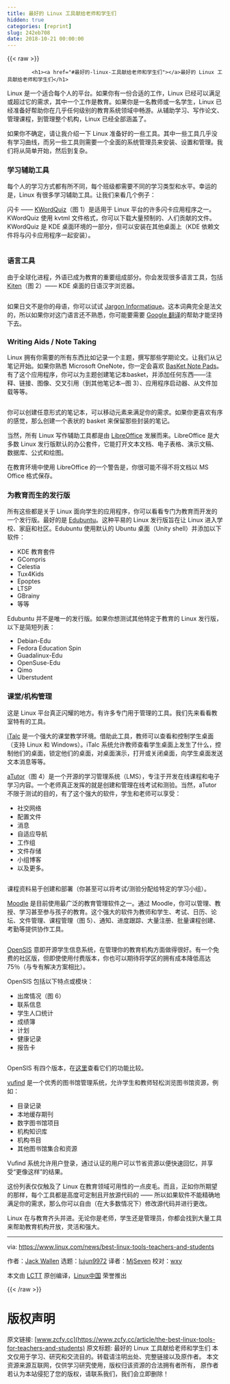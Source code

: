```yaml
---
title: 最好的 Linux 工具献给老师和学生们
hidden: true
categories: [reprint]
slug: 242eb708
date: 2018-10-21 00:00:00
---
```


{{< raw >}}

            <h1><a href="#最好的-linux-工具献给老师和学生们"></a>最好的 Linux 工具献给老师和学生们</h1>
<p>Linux 是一个适合每个人的平台。如果你有一份合适的工作，Linux 已经可以满足或超过它的需求，其中一个工作是教育。如果你是一名教师或一名学生，Linux 已经准备好帮助你在几乎任何级别的教育系统领域中畅游。从辅助学习、写作论文、管理课程，到管理整个机构，Linux 已经全部涵盖了。</p>
<p>如果你不确定，请让我介绍一下 Linux 准备好的一些工具。其中一些工具几乎没有学习曲线，而另一些工具则需要一个全面的系统管理员来安装、设置和管理。我们将从简单开始，然后到复杂。</p>
<h3><a href="#学习辅助工具"></a>学习辅助工具</h3>
<p>每个人的学习方式都有所不同，每个班级都需要不同的学习类型和水平。幸运的是，Linux 有很多学习辅助工具。让我们来看几个例子：</p>
<p>闪卡 —— <a href="https://edu.kde.org/kwordquiz/">KWordQuiz</a>（图 1）是适用于 Linux 平台的许多闪卡应用程序之一。KWordQuiz 使用 kvtml 文件格式，你可以下载大量预制的、人们贡献的文件。 KWordQuiz 是 KDE 桌面环境的一部分，但可以安装在其他桌面上（KDE 依赖文件将与闪卡应用程序一起安装）。</p>
<p><a href="https://camo.githubusercontent.com/2e4206e5a7a562a5afd614bab027d6487cb9c2c4/68747470733a2f2f6c636f6d2e7374617469632e6c696e7578666f756e642e6f72672f696d616765732f73746f726965732f34313337332f6b776f72647175697a2d736d2e706e67"><img src="https://p0.ssl.qhimg.com/t01c9a5cad75c5e57b6.png" alt=""></a></p>
<h3><a href="#语言工具"></a>语言工具</h3>
<p>由于全球化进程，外语已成为教育的重要组成部分。你会发现很多语言工具，包括 <a href="https://edu.kde.org/kiten/">Kiten</a>（图 2）—— KDE 桌面的日语汉字浏览器。</p>
<p><a href="https://camo.githubusercontent.com/9ef835f810499b31b241ff626953fb948ca37bec/68747470733a2f2f6c636f6d2e7374617469632e6c696e7578666f756e642e6f72672f696d616765732f73746f726965732f34313337332f6b6974656e2e6a7067"><img src="https://p0.ssl.qhimg.com/t01cc5703e49311ed42.jpg" alt=""></a></p>
<p>如果日文不是你的母语，你可以试试 <a href="http://jargon.asher256.com/index.php">Jargon Informatique</a>。这本词典完全是法文的，所以如果你对这门语言还不熟悉，你可能要需要 <a href="https://translate.google.com/">Google 翻译</a>的帮助才能坚持下去。</p>
<h3><a href="#writing-aids--note-taking"></a>Writing Aids / Note Taking</h3>
<p>Linux 拥有你需要的所有东西比如记录一个主题，撰写那些学期论文。让我们从记笔记开始。如果你熟悉 Microsoft OneNote，你一定会喜欢 <a href="http://basket.kde.org/">BasKet Note Pads</a>。有了这个应用程序，你可以为主题创建笔记本basket，并添加任何东西——注释、链接、图像、交叉引用（到其他笔记本─图 3）、应用程序启动器、从文件加载等等。</p>
<p><a href="https://camo.githubusercontent.com/7467047492980d304bfca935e7bdb63bf10e1957/68747470733a2f2f6c636f6d2e7374617469632e6c696e7578666f756e642e6f72672f696d616765732f73746f726965732f34313337332f6261736b65742e6a7067"><img src="https://p0.ssl.qhimg.com/t01108cbc7eb757d3a9.jpg" alt=""></a></p>
<p>你可以创建任意形式的笔记本，可以移动元素来满足你的需求。如果你更喜欢有序的感觉，那么创建一个表状的 basket 来保留那些封装的笔记。</p>
<p>当然，所有 Linux 写作辅助工具都是由 <a href="http://www.libreoffice.com">LibreOffice</a> 发展而来。LibreOffice 是大多数 Linux 发行版默认的办公套件，它能打开文本文档、电子表格、演示文稿、数据库、公式和绘图。</p>
<p>在教育环境中使用 LibreOffice 的一个警告是，你很可能不得不将文档以 MS Office 格式保存。</p>
<h3><a href="#为教育而生的发行版"></a>为教育而生的发行版</h3>
<p>所有这些都是关于 Linux 面向学生的应用程序，你可以看看专门为教育而开发的一个发行版。最好的是 <a href="http://www.edubuntu.org/">Edubuntu</a>。这种平易的 Linux 发行版旨在让 Linux 进入学校、家庭和社区。Edubuntu 使用默认的 Ubuntu 桌面（Unity shell）并添加以下软件：</p>
<ul>
<li>KDE 教育套件</li>
<li>GCompris</li>
<li>Celestia</li>
<li>Tux4Kids</li>
<li>Epoptes</li>
<li>LTSP</li>
<li>GBrainy</li>
<li>等等</li>
</ul>
<p>Edubuntu 并不是唯一的发行版。如果你想测试其他特定于教育的 Linux 发行版，以下是简短列表：</p>
<ul>
<li>Debian-Edu</li>
<li>Fedora Education Spin</li>
<li>Guadalinux-Edu</li>
<li>OpenSuse-Edu</li>
<li>Qimo</li>
<li>Uberstudent</li>
</ul>
<h3><a href="#课堂机构管理"></a>课堂/机构管理</h3>
<p>这是 Linux 平台真正闪耀的地方。有许多专门用于管理的工具。我们先来看看教室特有的工具。</p>
<p><a href="http://italc.sourceforge.net/">iTalc</a> 是一个强大的课堂教学环境。借助此工具，教师可以查看和控制学生桌面（支持 Linux 和 Windows）。iTalc 系统允许教师查看学生桌面上发生了什么，控制他们的桌面，锁定他们的桌面，对桌面演示，打开或关闭桌面，向学生桌面发送文本消息等等。</p>
<p><a href="http://www.atutor.ca/">aTutor</a>（图 4）是一个开源的学习管理系统（LMS），专注于开发在线课程和电子学习内容。一个老师真正发挥的就是创建和管理在线考试和测验。当然，aTutor 不限于测试的目的，有了这个强大的软件，学生和老师可以享受：</p>
<ul>
<li>社交网络</li>
<li>配置文件</li>
<li>消息</li>
<li>自适应导航</li>
<li>工作组</li>
<li>文件存储</li>
<li>小组博客</li>
<li>以及更多。</li>
</ul>
<p><a href="https://camo.githubusercontent.com/c623fe3b9c25501eb3d1b0bcf83758355c682499/68747470733a2f2f6c636f6d2e7374617469632e6c696e7578666f756e642e6f72672f696d616765732f73746f726965732f34313337332f617475746f722e706e67"><img src="https://p0.ssl.qhimg.com/t0103733088b936f7e2.png" alt=""></a></p>
<p>课程资料易于创建和部署（你甚至可以将考试/测验分配给特定的学习小组）。</p>
<p><a href="https://moodle.org/">Moodle</a> 是目前使用最广泛的教育管理软件之一。通过 Moodle，你可以管理、教授、学习甚至参与孩子的教育。这个强大的软件为教师和学生、考试、日历、论坛、文件管理、课程管理（图 5）、通知、进度跟踪、大量注册、批量课程创建、考勤等提供协作工具。</p>
<p><a href="https://camo.githubusercontent.com/4131c103a9f500da4b4f86d3d8185cba2c28f309/68747470733a2f2f6c636f6d2e7374617469632e6c696e7578666f756e642e6f72672f696d616765732f73746f726965732f34313337332f6d6f6f646c652e706e67"><img src="https://p0.ssl.qhimg.com/t010d76a9911edff591.png" alt=""></a></p>
<p><a href="http://www.opensis.com/">OpenSIS</a> 意即开源学生信息系统，在管理你的教育机构方面做得很好。有一个免费的社区版，但即使使用付费版本，你也可以期待将学区的拥有成本降低高达 75％（与专有解决方案相比）。</p>
<p>OpenSIS 包括以下特点或模块：</p>
<ul>
<li>出席情况（图 6）</li>
<li>联系信息</li>
<li>学生人口统计</li>
<li>成绩簿</li>
<li>计划</li>
<li>健康记录</li>
<li>报告卡</li>
</ul>
<p><a href="https://camo.githubusercontent.com/18e68f94266f533aa13a2af676ec2060faed09e0/68747470733a2f2f6c636f6d2e7374617469632e6c696e7578666f756e642e6f72672f696d616765732f73746f726965732f34313337332f6f70656e7369732e706e67"><img src="https://p0.ssl.qhimg.com/t014dc4754d76bd7b8d.png" alt=""></a></p>
<p>OpenSIS 有四个版本，在<a href="http://www.opensis.com/compare_edition.php">这里</a>查看它们的功能比较。</p>
<p><a href="http://vufind-org.github.io/vufind/">vufind</a> 是一个优秀的图书馆管理系统，允许学生和教师轻松浏览图书馆资源，例如：</p>
<ul>
<li>目录记录</li>
<li>本地缓存期刊</li>
<li>数字图书馆项目</li>
<li>机构知识库</li>
<li>机构书目</li>
<li>其他图书馆集合和资源</li>
</ul>
<p>Vufind 系统允许用户登录，通过认证的用户可以节省资源以便快速回忆，并享受“更像这样”的结果。</p>
<p>这份列表仅仅触及了 Linux 在教育领域可用性的一点皮毛。而且，正如你所期望的那样，每个工具都是高度可定制且开放源代码的 —— 所以如果软件不能精确地满足你的需求，那么你可以自由（在大多数情况下）修改源代码并进行更改。</p>
<p>Linux 在与教育齐头并进。无论你是老师，学生还是管理员，你都会找到大量工具来帮助教育机构开放，灵活和强大。</p>
<hr>
<p>via: <a href="https://www.linux.com/news/best-linux-tools-teachers-and-students">https://www.linux.com/news/best-linux-tools-teachers-and-students</a></p>
<p>作者：<a href="https://www.linux.com/users/jlwallen">Jack Wallen</a> 选题：<a href="https://github.com/lujun9972">lujun9972</a> 译者：<a href="https://github.com/MjSeven">MjSeven</a> 校对：<a href="https://github.com/wxy">wxy</a></p>
<p>本文由 <a href="https://github.com/LCTT/TranslateProject">LCTT</a> 原创编译，<a href="https://linux.cn/">Linux中国</a> 荣誉推出</p>

          
{{< /raw >}}

# 版权声明
原文链接: [www.zcfy.cc](https://www.zcfy.cc/article/the-best-linux-tools-for-teachers-and-students)
原文标题: 最好的 Linux 工具献给老师和学生们
本文仅用于学习、研究和交流目的。转载请注明出处、完整链接以及原作者。
本文资源来源互联网，仅供学习研究使用，版权归该资源的合法拥有者所有，
原作者若认为本站侵犯了您的版权，请联系我们，我们会立即删除！
